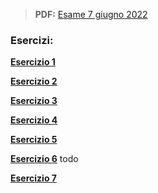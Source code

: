 
> **PDF:** [Esame 7 giugno 2022](/Primo%20Anno/Progettazione%20di%20Sistemi%20Digitali/Esami/2022/2022-06-07-MZ.pdf)

### Esercizi:
[**Esercizio 1**](METTI-LINK-QUI)

[**Esercizio 2**](https://github.com/Jaxkeeper/G-Zelda-git/issues/41)

[**Esercizio 3**](https://github.com/Jaxkeeper/G-Zelda-git/issues/42) 

[**Esercizio 4**](https://github.com/Jaxkeeper/G-Zelda-git/issues/43)

[**Esercizio 5**](https://github.com/Jaxkeeper/G-Zelda-git/issues/44)

[**Esercizio 6**](metti-link-qui) todo

[**Esercizio 7**](https://github.com/Jaxkeeper/G-Zelda-git/issues/17)
